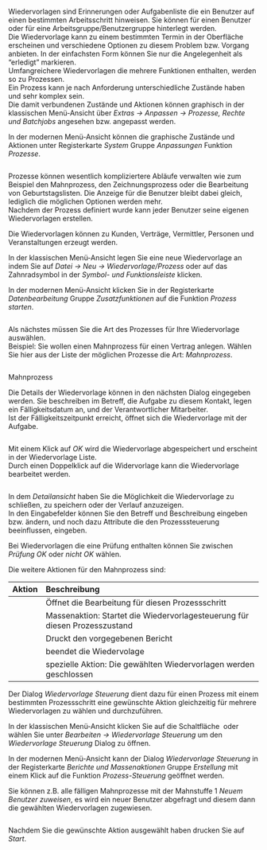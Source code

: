 <!DOCTYPE html>
<html>
<head>
<meta charset="utf-8">
<meta name="viewport" content="width=device-width, initial-scale=1.0">
<title>100_Wiedervorlage_Prozess.md</title>
<link rel="stylesheet" href="https://stackedit.io/res-min/themes/base.css" />
<script type="text/javascript" src="https://cdn.mathjax.org/mathjax/latest/MathJax.js?config=TeX-AMS_HTML"></script>
</head>
<body><div class="container"><p>Wiedervorlagen sind Erinnerungen oder Aufgabenliste die ein Benutzer auf einen bestimmten Arbeitsschritt hinweisen. Sie können für einen Benutzer oder für eine Arbeitsgruppe/Benutzergruppe hinterlegt werden. <br>
Die Wiedervorlage kann zu einem bestimmten Termin in der Oberfläche erscheinen und verschiedene Optionen zu diesem Problem bzw. Vorgang anbieten. In der einfachsten Form können Sie nur die Angelegenheit als “erledigt” markieren.  <br>
Umfangreichere Wiedervorlagen die mehrere Funktionen enthalten, werden so zu Prozessen. <br>
Ein Prozess kann je nach Anforderung unterschiedliche Zustände haben und sehr komplex sein.  <br>
Die damit verbundenen Zustände und Aktionen können graphisch in der klassischen Menü-Ansicht über <em>Extras → Anpassen → Prozesse, Rechte und Batchjobs</em> angesehen bzw. angepasst werden. </p>

<p>In der modernen Menü-Ansicht können die graphische Zustände und Aktionen unter Registerkarte <em>System</em> Gruppe <em>Anpassungen</em> Funktion <em>Prozesse</em>. </p>

<p><img src="http://xpecto.github.io/docs/img/img_1461142065801.png" alt="" title=""></p>

<p>Prozesse können wesentlich kompliziertere Abläufe verwalten wie zum Beispiel den Mahnprozess, den Zeichnungsprozess oder die Bearbeitung von Geburtstagslisten. Die Anzeige für die Benutzer bleibt dabei gleich, lediglich die möglichen Optionen werden mehr.  <br>
Nachdem der Prozess definiert wurde kann jeder Benutzer seine eigenen Wiedervorlagen erstellen. </p>

<p>Die Wiedervorlagen können zu Kunden, Verträge, Vermittler, Personen und Veranstaltungen erzeugt werden. </p>

<p>In der klassischen Menü-Ansicht legen Sie eine neue Wiedervorlage an indem Sie auf <em>Datei → Neu → Wiedervorlage/Prozess</em> oder auf das Zahnradsymbol in der <em>Symbol- und Funktionsleiste</em><img src="http://xpecto.github.io/docs/img/img_1427124269211.png" alt="" title=""> klicken.</p>

<p>In der modernen Menü-Ansicht klicken Sie in der Registerkarte <em>Datenbearbeitung</em> Gruppe <em>Zusatzfunktionen</em> auf die Funktion <em>Prozess starten</em>.</p>

<p><img src="http://xpecto.github.io/docs/img/img_1461141611483.png" alt="" title=""></p>

<p>Als nächstes müssen Sie die Art des Prozesses für Ihre Wiedervorlage auswählen. <br>
Beispiel: Sie wollen einen Mahnprozess für einen Vertrag anlegen. Wählen Sie hier aus der Liste der möglichen Prozesse die Art: <em>Mahnprozess</em>.</p>

<p><img src="http://xpecto.github.io/docs/img/img_1427125664097.png" alt="" title=""></p>

<p>Mahnprozess</p>

<p>Die Details der Wiedervorlage können in den nächsten Dialog eingegeben werden. Sie beschreiben im Betreff, die Aufgabe zu diesem Kontakt, legen ein Fälligkeitsdatum an, und der Verantwortlicher Mitarbeiter. <br>
Ist der Fälligkeitszeitpunkt erreicht, öffnet sich die Wiedervorlage mit der Aufgabe.</p>

<p><img src="http://xpecto.github.io/docs/img/img_1461143363080.png" alt="" title=""></p>

<p>Mit einem Klick auf <em>OK</em> wird die Wiedervorlage abgespeichert und erscheint in der Wiedervorlage Liste.  <br>
Durch einen Doppelklick auf die Widervorlage kann die Wiedervorlage bearbeitet werden.</p>

<p><img src="http://xpecto.github.io/docs/img/img_1461143792976.png" alt="" title=""></p>

<p>In dem <em>Detailansicht</em> haben Sie die Möglichkeit die Wiedervorlage zu schließen, zu speichern oder der Verlauf anzuzeigen. <br>
In den Eingabefelder können Sie den Betreff und Beschreibung eingeben bzw. ändern, und noch dazu Attribute die den Prozesssteuerung beeinflussen, eingeben.</p>

<p>Bei Wiedervorlagen die eine Prüfung enthalten können Sie zwischen <em>Prüfung OK</em> oder <em>nicht OK</em> wählen.</p>

<p>Die  weitere Aktionen für den Mahnprozess sind:</p>

<table>
<thead>
<tr>
  <th>Aktion</th>
  <th align="left">Beschreibung</th>
</tr>
</thead>
<tbody><tr>
  <td><img src="http://xpecto.github.io/docs/img/img_1434096550097.png" alt="" title=""></td>
  <td align="left">Öffnet die Bearbeitung für diesen Prozessschritt</td>
</tr>
<tr>
  <td><img src="http://xpecto.github.io/docs/img/img_1461749235206.png" alt="" title=""></td>
  <td align="left">Massenaktion: Startet die Wiedervorlagesteuerung für diesen Prozesszustand</td>
</tr>
<tr>
  <td><img src="http://xpecto.github.io/docs/img/img_1434096802280.png" alt="" title=""></td>
  <td align="left">Druckt den vorgegebenen Bericht</td>
</tr>
<tr>
  <td><img src="http://xpecto.github.io/docs/img/img_1434096840070.png" alt="" title=""></td>
  <td align="left">beendet die Wiedervolage</td>
</tr>
<tr>
  <td><img src="http://xpecto.github.io/docs/img/img_1439219672662.png" alt="" title=""></td>
  <td align="left">spezielle Aktion: Die gewählten Wiedervorlagen werden geschlossen</td>
</tr>
</tbody></table>


<p>Der Dialog <em>Wiedervorlage Steuerung</em> dient dazu für einen Prozess mit einem bestimmten Prozessschritt eine gewünschte Aktion gleichzeitig für mehrere Wiedervorlagen zu wählen und durchzuführen.</p>

<p>In der klassischen Menü-Ansicht klicken Sie auf die Schaltfläche <img src="http://xpecto.github.io/docs/img/img_1461749256930.png" alt="" title=""> oder wählen Sie unter <em>Bearbeiten → Wiedervorlage Steuerung</em> um den <em>Wiedervorlage Steuerung</em> Dialog zu öffnen. </p>

<p>In der modernen Menü-Ansicht kann der Dialog <em>Wiedervorlage Steuerung</em> in der Registerkarte <em>Berichte und Massenaktionen</em> Gruppe <em>Erstellung</em> mit einem Klick auf die Funktion <em>Prozess-Steuerung</em> geöffnet werden. <br>
<img src="http://xpecto.github.io/docs/img/img_1461142467369.png" alt="" title=""></p>

<p>Sie können z.B. alle fälligen Mahnprozesse mit der Mahnstuffe 1 <em>Neuem Benutzer zuweisen</em>,  es wird ein neuer Benutzer abgefragt und diesem dann die gewählten Wiedervorlagen zugewiesen.</p>

<p><img src="http://xpecto.github.io/docs/img/img_1461749682825.png" alt="" title=""></p>

<p>Nachdem Sie die gewünschte Aktion ausgewählt haben drucken Sie auf <em>Start</em>.</p></div></body>
</html>